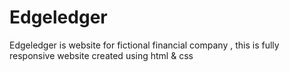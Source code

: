 # Edgeledger
Edgeledger is website for fictional financial company , this is fully responsive website created using html &amp; css
